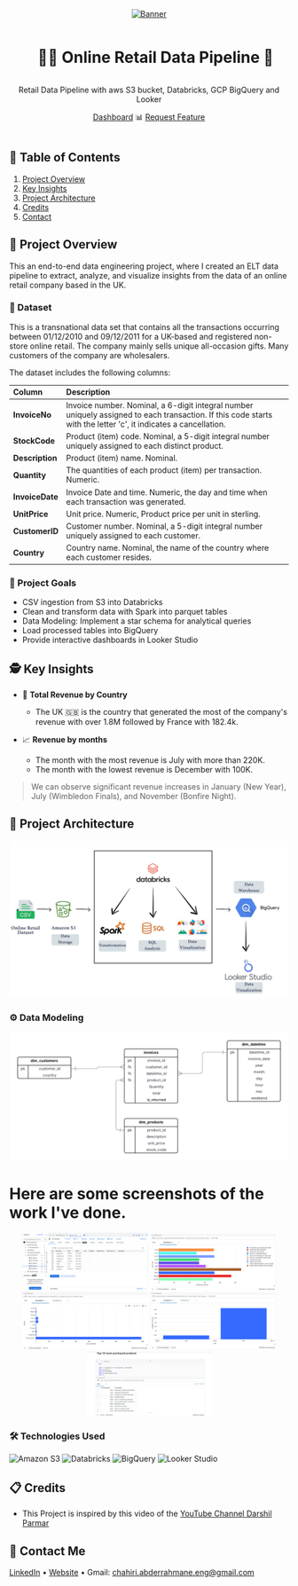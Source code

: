 <div align="center">
  <a href="https://lookerstudio.google.com/reporting/d51192fe-033f-4717-ba91-dd90c2f11dee/page/p_mgrr5jq6sd">
    <img src="https://github.com/ChahiriAbderrahmane/UK_OnlineRetail-DataEng/blob/master/%F0%9F%93%8A_Online_Retail_Dashboard_Chahiri_page-0001.jpg" alt="Banner" width="720">
  </a>

  <div id="user-content-toc">
    <ul>
      <summary><h1 style="display: inline-block;">👨‍🔧 Online Retail Data Pipeline 👷</h1></summary>
    </ul>
  </div>
  
  <p>Retail Data Pipeline with aws S3 bucket, Databricks, GCP BigQuery and Looker</p>
    <a href="https://lookerstudio.google.com/reporting/d51192fe-033f-4717-ba91-dd90c2f11dee/page/p_mgrr5jq6sd" target="_blank">Dashboard</a>
    📊 
    <a href="https://github.com/ChahiriAbderrahmane/UK_OnlineRetail-DataEng" target="_blank">Request Feature</a>
</div>
<br>

## 📝 Table of Contents

1. [ Project Overview ](#introduction)
2. [ Key Insights ](#features)
3. [ Project Architecture ](#arch)
4. [ Credits ](#refs)
5. [ Contact ](#contact)

<a name="introduction"></a>
## 🔬 Project Overview 

This an end-to-end data engineering project, where I created an ELT data pipeline to extract, analyze, and visualize insights from the data of an online retail company based in the UK.

### 💾 Dataset

This is a transnational data set that contains all the transactions occurring between 01/12/2010 and 09/12/2011 for a UK-based and registered non-store online retail. The company mainly sells unique all-occasion gifts. Many customers of the company are wholesalers.

The dataset includes the following columns:

| **Column** | **Description** |
| :--------------- |:---------------| 
| **InvoiceNo** |  Invoice number. Nominal, a 6-digit integral number uniquely assigned to each transaction. If this code starts with the letter 'c', it indicates a cancellation.  |  
| **StockCode** | Product (item) code. Nominal, a 5-digit integral number uniquely assigned to each distinct product. |
| **Description**   |  Product (item) name. Nominal.  |
| **Quantity**   |  The quantities of each product (item) per transaction. Numeric.  |
| **InvoiceDate**   |  Invoice Date and time. Numeric, the day and time when each transaction was generated.  |
| **UnitPrice**   |  Unit price. Numeric, Product price per unit in sterling.  |
| **CustomerID**   |  Customer number. Nominal, a 5-digit integral number uniquely assigned to each customer.  |
| **Country**   |  Country name. Nominal, the name of the country where each customer resides.   |

### 🎯 Project Goals

- CSV ingestion from S3 into Databricks
- Clean and transform data with Spark into parquet tables
- Data Modeling: Implement a star schema for analytical queries
- Load processed tables into BigQuery
- Provide interactive dashboards in Looker Studio

<a name="features"></a>
## 🕵️ Key Insights

- 💸 **Total Revenue by Country**
  - The UK 🇬🇧 is the country that generated the most of the company's revenue with over 1.8M followed by France with 182.4k.

    
- 📈 **Revenue by months**
  - The month with the most revenue is July with more than 220K.
  - The month with the lowest revenue is December with 100K.
 
> We can observe significant revenue increases in January (New Year), July (Wimbledon Finals), and November (Bonfire Night).


<a name="arch"></a>
## 📝 Project Architecture
![Architecture](https://github.com/ChahiriAbderrahmane/UK_OnlineRetail-DataEng/blob/master/Project%20Architecture.jpg)

### ⚙️ Data Modeling
![image](https://github.com/ChahiriAbderrahmane/UK_OnlineRetail-DataEng/blob/master/Database%20ER%20diagram%20.png)

# Here are some screenshots of the work I've done.

<div align="center">
  <img src="https://github.com/ChahiriAbderrahmane/UK_OnlineRetail-DataEng/blob/master/screen1.png" width="45%" />
  <img src="https://github.com/ChahiriAbderrahmane/UK_OnlineRetail-DataEng/blob/master/screen3.png" width="45%" />
</div>

<div align="center">
  <img src="https://github.com/ChahiriAbderrahmane/UK_OnlineRetail-DataEng/blob/master/screen4.png" width="45%" />
  <img src="https://github.com/ChahiriAbderrahmane/UK_OnlineRetail-DataEng/blob/master/screen5.png" width="45%" />
</div>

<div align="center">
  <img src="https://github.com/ChahiriAbderrahmane/UK_OnlineRetail-DataEng/blob/master/screen6.png" width="45%" />
</div>



### 🛠️ Technologies Used
![Amazon S3](https://img.shields.io/badge/Amazon%20S3-FF9900?style=for-the-badge&logo=amazons3&logoColor=white)
![Databricks](https://img.shields.io/badge/Databricks-FF3621?style=for-the-badge&logo=databricks&logoColor=white)
![BigQuery](https://img.shields.io/badge/BigQuery-4285F4?style=for-the-badge&logo=googlebigquery&logoColor=white)
![Looker Studio](https://img.shields.io/badge/Looker%20Studio-4285F4?style=for-the-badge&logo=looker&logoColor=white)

<a name="refs"></a>
## 📋 Credits

- This Project is inspired by this video of the [YouTube Channel Darshil Parmar](https://www.youtube.com/watch?v=0iNJPKheQqM&t=1304s)

  <a name="contact"></a>
## 📨 Contact Me

[LinkedIn](https://www.linkedin.com/in/abderrahmane-chahiri-151b26237/) •
[Website](https://github.com/ChahiriAbderrahmane) •
Gmail: [chahiri.abderrahmane.eng@gmail.com](chahiri.abderrahmane.eng@gmail.com)
